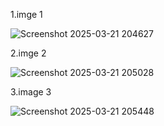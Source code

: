 1.imge 1

![Screenshot 2025-03-21 204627](https://github.com/user-attachments/assets/3a4f7d5e-4e92-49e4-be13-2106d8329059)

2.imge 2

![Screenshot 2025-03-21 205028](https://github.com/user-attachments/assets/62a9987d-0ef6-4210-80cc-0521c1094319)

3.image 3

![Screenshot 2025-03-21 205448](https://github.com/user-attachments/assets/0690a2df-6d8c-440c-8dde-9a9196ddcda5)


